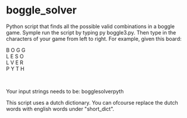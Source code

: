 # boggle_solver
Python script that finds all the possible valid combinations in a boggle game. 
Symple run the script by typing py boggle3.py. Then type in the characters of your game from left to right. For example, given this board:
<br/>

B O G G<br/>
L E S O<br/>
L V E R<br/>
P Y T H<br/>

<br/>

Your input strings needs to be: bogglesolverpyth

This script uses a dutch dictionary. You can ofcourse replace the dutch words with english words under "short_dict".
